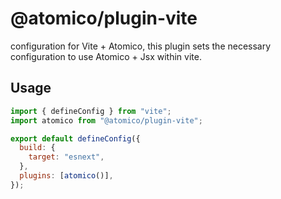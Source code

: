 # @atomico/plugin-vite

configuration for Vite + Atomico, this plugin sets the necessary configuration to use Atomico + Jsx within vite.

## Usage

```jsx
import { defineConfig } from "vite";
import atomico from "@atomico/plugin-vite";

export default defineConfig({
  build: {
    target: "esnext",
  },
  plugins: [atomico()],
});
```
